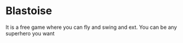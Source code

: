 # Blastoise
It is a free game where you can fly and swing and ext. You can be any superhero you want
